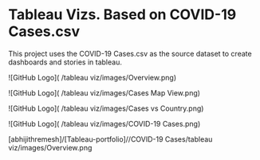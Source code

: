  #  Tableau Vizs. Based on COVID-19 Cases.csv

This project uses the COVID-19 Cases.csv as the source dataset to create dashboards and stories in tableau.

![GitHub Logo]( /tableau viz/images/Overview.png)

![GitHub Logo]( /tableau viz/images/Cases Map View.png)

![GitHub Logo]( /tableau viz/images/Cases vs Country.png)

![GitHub Logo]( /tableau viz/images/COVID-19 Cases.png)


[abhijithremesh]/[Tableau-portfolio]//COVID-19 Cases/tableau viz/images/Overview.png
